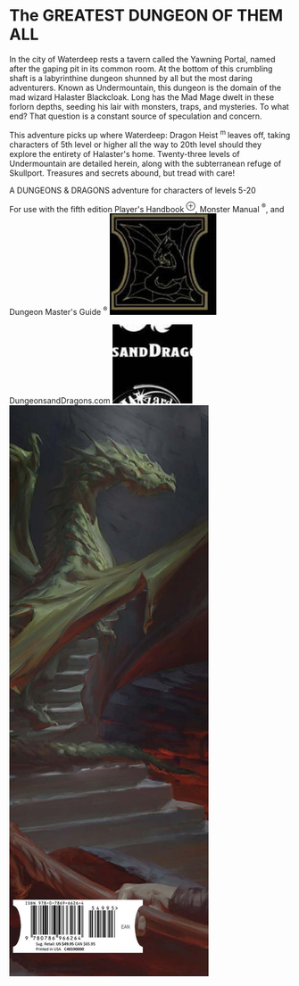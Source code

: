 # The GREATEST DUNGEON OF THEM ALL

In the city of Waterdeep rests a tavern called the Yawning Portal, named after the gaping pit in its common room. At the bottom of this crumbling shaft is a labyrinthine dungeon shunned by all but the most daring adventurers. Known as Undermountain, this dungeon is the domain of the mad wizard Halaster Blackcloak. Long has the Mad Mage dwelt in these forlorn depths, seeding his lair with monsters, traps, and mysteries. To what end? That question is a constant source of speculation and concern.

This adventure picks up where Waterdeep: Dragon Heist ${ }^{\text {m }}$ leaves off, taking characters of 5th level or higher all the way to 20th level should they explore the entirety of Halaster's home. Twenty-three levels of Undermountain are detailed herein, along with the subterranean refuge of Skullport. Treasures and secrets abound, but tread with care!

A DUNGEONS \& DRAGONS adventure for characters of levels 5-20

For use with the fifth edition Player's Handbook ${ }^{\oplus}$, Monster Manual ${ }^{\circledR}$, and Dungeon Master's Guide ${ }^{\circledR}$
![img-61.jpeg](assets/Waterdeep%20-%20Dungeon%20of%20the%20Mad%20Mage_img-61.jpeg)

DungeonsandDragons.com
![img-62.jpeg](assets/Waterdeep%20-%20Dungeon%20of%20the%20Mad%20Mage_img-62.jpeg)
![img-63.jpeg](assets/Waterdeep%20-%20Dungeon%20of%20the%20Mad%20Mage_img-63.jpeg)